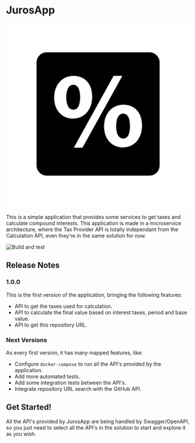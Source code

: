 # JurosApp

<img src="https://github.com/lucas-rombaldi/juros-app/blob/master/docs/images/percentual.jpg?raw=true"/>



This is a simple application that provides some services to get taxes and calculate compound interests. 
This application is made in a microservice architecture, where the Tax Provider API is totally independant from the Calculation API, even they're in the same solution for now.

![Build and test](https://github.com/lucas-rombaldi/juros-app/workflows/Build%20and%20test/badge.svg)

## Release Notes

### 1.0.0
This is the first version of the application, bringing the following features:
- API to get the taxes used for calculation.
- API to calculate the final value based on interest taxes, period and base value.
- API to get this repository URL.

### Next Versions
As every first version, it has many mapped features, like:
- Configure `docker-compose` to run all the API's provided by the application.
- Add more automated tests.
- Add some integration tests between the API's.
- Integrate repository URL search with the GitHub API.

## Get Started!
All the API's provided by JurosApp are being handled by Swagger/OpenAPI, so you just need to select all the API's in the solution to start and explore it as you wish.